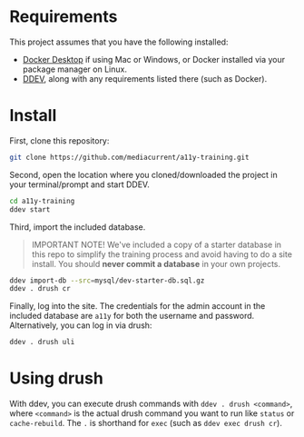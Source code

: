# Requirements

This project assumes that you have the following installed:

- [Docker Desktop](https://www.docker.com/products/docker-desktop) if using Mac or Windows, or Docker installed via your package manager on Linux.
- [DDEV](https://ddev.readthedocs.io/en/stable/#installation), along with any requirements listed there (such as Docker).

# Install

First, clone this repository:

```bash
git clone https://github.com/mediacurrent/a11y-training.git
```

Second, open the location where you cloned/downloaded the project in your terminal/prompt and start DDEV.

```bash
cd a11y-training
ddev start
```

Third, import the included database.

> IMPORTANT NOTE! We've included a copy of a starter database in this repo to simplify the training process and avoid having to do a site install. You should **never commit a database** in your own projects.

```bash
ddev import-db --src=mysql/dev-starter-db.sql.gz
ddev . drush cr
```

Finally, log into the site. The credentials for the admin account in the included database are `a11y` for both the username and password. Alternatively, you can log in via drush:

```bash
ddev . drush uli
```

# Using drush

With ddev, you can execute drush commands with `ddev . drush <command>`, where `<command>` is the actual drush command you want to run like `status` or `cache-rebuild`. The `.` is shorthand for `exec` (such as `ddev exec drush cr`).